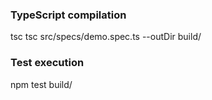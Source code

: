 ### TypeScript compilation
tsc
tsc src/specs/demo.spec.ts --outDir build/

### Test execution
npm test build/
